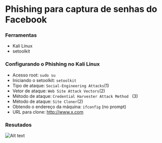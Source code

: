 # Phishing para captura de senhas do Facebook

### Ferramentas

- Kali Linux
- setoolkit

### Configurando o Phishing no Kali Linux

- Acesso root: ``` sudo su ```
- Iniciando o setoolkit: ``` setoolkit ```
- Tipo de ataque: ``` Social-Engineering Attacks ```(1)
- Vetor de ataque: ``` Web Site Attack Vectors ```(2)
- Método de ataque: ```Credential Harvester Attack Method ``` (3)
- Método de ataque: ``` Site Cloner ```(2)
- Obtendo o endereço da máquina: ``` ifconfig ``` (no prompt)
- URL para clone: http://www.x.com

### Resutados

![Alt text](./passwd.png "Optional title")
